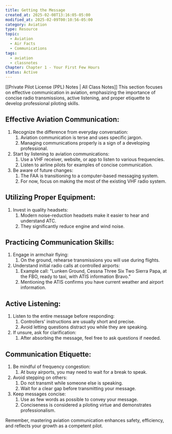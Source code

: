 ```yaml
---
title: Getting the Message
created_at: 2025-02-08T13:16:05-05:00
modified_at: 2025-02-09T00:10:56-05:00
category: Aviation
type: Resource
topic:
  - Aviation
  - Air Facts
  - Communications
tags:
  - aviation
  - classnotes
Chapter: Chapter 1 - Your First Few Hours
status: Active
---
```

[[Private Pilot License (PPL) Notes | All Class Notes]]
This section focuses on effective communication in aviation, emphasizing the importance of concise radio transmissions, active listening, and proper etiquette to develop professional piloting skills.

## Effective Aviation Communication:

1. Recognize the difference from everyday conversation:
    1. Aviation communication is terse and uses specific jargon.
    2. Managing communications properly is a sign of a developing professional.
2. Start by listening to aviation communications:
    1. Use a VHF receiver, website, or app to listen to various frequencies.
    2. Listen to airline pilots for examples of concise communication.
3. Be aware of future changes:
    1. The FAA is transitioning to a computer-based messaging system.
    2. For now, focus on making the most of the existing VHF radio system.

## Utilizing Proper Equipment:

1. Invest in quality headsets:
    1. Modern noise-reduction headsets make it easier to hear and understand ATC.
    2. They significantly reduce engine and wind noise.

## Practicing Communication Skills:

1. Engage in armchair flying:
    1. On the ground, rehearse transmissions you will use during flights.
2. Understand initial radio calls at controlled airports:
    1. Example call: "Lunken Ground, Cessna Three Six Two Sierra Papa, at the FBO, ready to taxi, with ATIS information Bravo."
    2. Mentioning the ATIS confirms you have current weather and airport information.

## Active Listening:

1. Listen to the entire message before responding:
    1. Controllers' instructions are usually short and precise.
    2. Avoid letting questions distract you while they are speaking.
2. If unsure, ask for clarification:
    1. After absorbing the message, feel free to ask questions if needed.

## Communication Etiquette:

1. Be mindful of frequency congestion:
    1. At busy airports, you may need to wait for a break to speak.
2. Avoid stepping on others:
    1. Do not transmit while someone else is speaking.
    2. Wait for a clear gap before transmitting your message.
3. Keep messages concise:
    1. Use as few words as possible to convey your message.
    2. Conciseness is considered a piloting virtue and demonstrates professionalism.

Remember, mastering aviation communication enhances safety, efficiency, and reflects your growth as a competent pilot.
